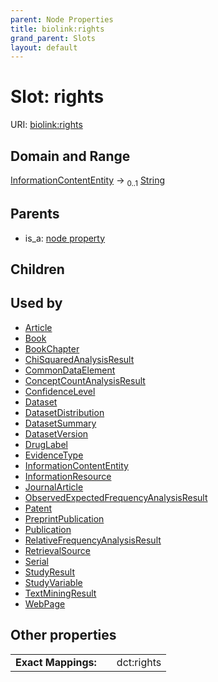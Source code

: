 ```yaml
---
parent: Node Properties
title: biolink:rights
grand_parent: Slots
layout: default
---
```


# Slot: rights




URI: [biolink:rights](https://w3id.org/biolink/rights)

## Domain and Range

[InformationContentEntity](InformationContentEntity.md) ->  <sub>0..1</sub> [String](types/String.md)

## Parents

 *  is_a: [node property](node_property.md)

## Children


## Used by

 * [Article](Article.md)
 * [Book](Book.md)
 * [BookChapter](BookChapter.md)
 * [ChiSquaredAnalysisResult](ChiSquaredAnalysisResult.md)
 * [CommonDataElement](CommonDataElement.md)
 * [ConceptCountAnalysisResult](ConceptCountAnalysisResult.md)
 * [ConfidenceLevel](ConfidenceLevel.md)
 * [Dataset](Dataset.md)
 * [DatasetDistribution](DatasetDistribution.md)
 * [DatasetSummary](DatasetSummary.md)
 * [DatasetVersion](DatasetVersion.md)
 * [DrugLabel](DrugLabel.md)
 * [EvidenceType](EvidenceType.md)
 * [InformationContentEntity](InformationContentEntity.md)
 * [InformationResource](InformationResource.md)
 * [JournalArticle](JournalArticle.md)
 * [ObservedExpectedFrequencyAnalysisResult](ObservedExpectedFrequencyAnalysisResult.md)
 * [Patent](Patent.md)
 * [PreprintPublication](PreprintPublication.md)
 * [Publication](Publication.md)
 * [RelativeFrequencyAnalysisResult](RelativeFrequencyAnalysisResult.md)
 * [RetrievalSource](RetrievalSource.md)
 * [Serial](Serial.md)
 * [StudyResult](StudyResult.md)
 * [StudyVariable](StudyVariable.md)
 * [TextMiningResult](TextMiningResult.md)
 * [WebPage](WebPage.md)

## Other properties

|  |  |  |
| --- | --- | --- |
| **Exact Mappings:** | | dct:rights |

